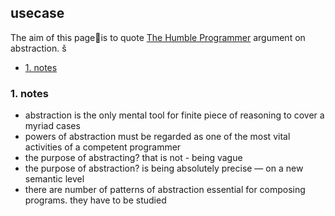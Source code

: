 ## usecase
The aim of this page📝is to quote [The Humble Programmer][#1] argument on abstraction. š

<!-- TOC -->

- [1. notes](#1-notes)

<!-- /TOC -->

### 1. notes

* abstraction is the only mental tool for finite piece of reasoning to cover a myriad cases 
* powers of abstraction must be regarded as one of the most vital activities of a competent programmer
* the purpose of abstracting? that is not - being vague
* the purpose of abstraction? is being absolutely precise — on a new semantic level
* there are number of patterns of abstraction essential for composing programs. they have to be studied

[#1]: https://www.cs.utexas.edu/~EWD/transcriptions/EWD03xx/EWD340.html
